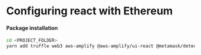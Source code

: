 # Configuring react with Ethereum 

#### Package installation 

```bash
cd <PROJECT_FOLDER>
yarn add truffle web3 aws-amplify @aws-amplify/ui-react @metamask/detect-provider @openzeppelin/contracts babel-polyfill babel-preset-env babel-preset-es babel-preset-stage-2 babel-preset-stage-3 babel-register bootstrap chai chai-as-promised chai-bignumber mdb-react-ui-kit mdb-ui-kit react-bootstrap
```